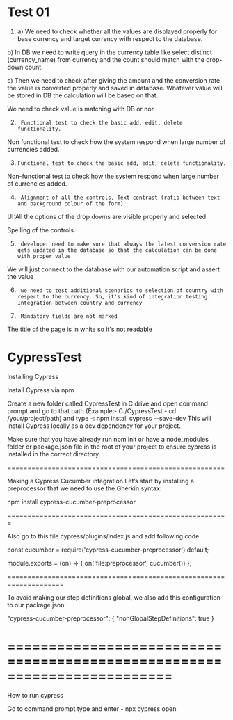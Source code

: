 # Test 01

1.    a) We need to check whether all the values are displayed properly for base currency and target currency with respect to the database.

b) In DB we need to write query in the currency table like select distinct (currency_name) from currency and the count should match with the drop-down count.

 c) Then we need to check after giving the amount and the conversion rate the value is converted properly and saved in database. Whatever value will be stored in DB the calculation will be based on that.

We need to check value is matching with DB or nor.



2.      Functional test to check the basic add, edit, delete functionality.

Non functional test to check how the system respond when large number of currencies added.



3.     Functional test to check the basic add, edit, delete functionality.

Non-functional test to check how the system respond when large number of currencies added.

 

4.      Alignment of all the controls, Text contrast (ratio between text and background colour of the form)

UI:All the options of the drop downs are visible properly and selected

Spelling of the controls


5.      developer need to make sure that always the latest conversion rate gets updated in the database so that the calculation can be done with proper value

We will just connect to the database with our automation script and assert the value


6.      we need to test additional scenarios to selection of country with respect to the currency. So, it's kind of integration testing. Integration between country and currency

7.      Mandatory fields are not marked

The title of the page is in white so it's not readable





# CypressTest

Installing Cypress

Install Cypress via npm

Create a new folder called CypressTest in C drive and open command prompt and go to that path (Example:- C:/CypressTest - cd /your/project/path)
and type -:  npm install cypress --save-dev
This will install Cypress locally as a dev dependency for your project.

Make sure that you have already run npm init or have a node_modules folder or package.json file in the root of your project to ensure cypress is installed in the correct directory.

======================================================

Making a Cypress Cucumber integration
Let’s start by installing a preprocessor that we need to use the Gherkin syntax:

npm install cypress-cucumber-preprocessor

=======================================================

Also go to this file cypress/plugins/index.js and add following code.

const cucumber = require('cypress-cucumber-preprocessor').default;
 
module.exports = (on) => {
  on('file:preprocessor', cucumber())
};

====================================================================

To avoid making our step definitions global, we also add this configuration to our  package.json:

"cypress-cucumber-preprocessor": {
  "nonGlobalStepDefinitions": true
}

========================================================================
========================================================================

How to run cypress

Go to command prompt type and enter - npx cypress open

